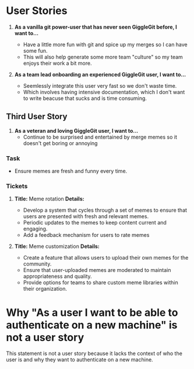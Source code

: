 # User Stories

1. **As a vanilla git power-user that has never seen GiggleGit before, I want to...**  
   - Have a little more fun with git and spice up my merges so I can have some fun.
   - This will also help generate some more team "culture" so my team enjoys their work a bit more.

2. **As a team lead onboarding an experienced GiggleGit user, I want to...**  
   - Seemlessly integrate this user very fast so we don't waste time.
   - Which involves having intensive documentation, which I don't want to write beacuse that sucks and is time consuming.

## Third User Story  
1. **As a veteran and loving GiggleGit user, I want to...**
   - Continue to be surprised and entertained by merge memes so it doesn't get boring or annoying

### Task
- Ensure memes are fresh and funny every time.

### Tickets  

1. **Title:** Meme rotation
   **Details:**  
   - Develop a system that cycles through a set of memes to ensure that users are presented with fresh and relevant memes. 
   - Periodic updates to the memes to keep content current and engaging.  
   - Add a feedback mechanism for users to rate memes 

2. **Title:** Meme customization
   **Details:**  
   - Create a feature that allows users to upload their own memes for the community. 
   - Ensure that user-uploaded memes are moderated to maintain appropriateness and quality.  
   - Provide options for teams to share custom meme libraries within their organization.  

# Why "As a user I want to be able to authenticate on a new machine" is not a user story  

This statement is not a user story because it lacks the context of who the user is and why they want to authenticate on a new machine.
